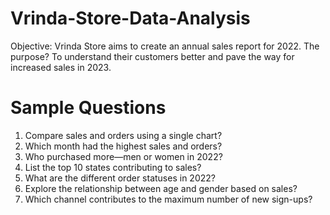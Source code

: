 # Vrinda-Store-Data-Analysis
Objective: Vrinda Store aims to create an annual sales report for 2022. The purpose? To understand their customers better and pave the way for increased sales in 2023.
# Sample Questions
1) Compare sales and orders using a single chart?
2) Which month had the highest sales and orders?
3) Who purchased more—men or women in 2022?
4) List the top 10 states contributing to sales?
5) What are the different order statuses in 2022?
6) Explore the relationship between age and gender based on sales?
7) Which channel contributes to the maximum number of new sign-ups?

   
